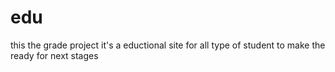 # edu

this the grade project it's a eductional site for all type of student to make the ready for next stages 
